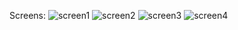 Screens:
![screen1](https://user-images.githubusercontent.com/22822463/139777444-d0aaa6be-f87e-4b31-b8b8-8236782c26f9.png)
![screen2](https://user-images.githubusercontent.com/22822463/139777446-51cafbcb-e282-4c40-804f-49a52f7c1139.png)
![screen3](https://user-images.githubusercontent.com/22822463/139777434-1d4b94a9-5438-44bb-b15e-c283c4f57da7.png)
![screen4](https://user-images.githubusercontent.com/22822463/139777443-e4bf86a0-b8c7-4cf1-99bb-b356c17c25a6.png)
